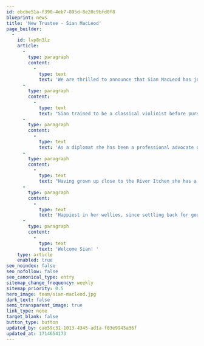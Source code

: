 ```yaml
---
id: ebcbe51a-f390-4eb7-895d-8e20c9bfd0f8
blueprint: news
title: 'New Trustee - Sian MacLeod'
page_builder:
  -
    id: lvp8n3lz
    article:
      -
        type: paragraph
        content:
          -
            type: text
            text: 'We are thrilled to announce that Sian MacLeod has joined our board of Trustees. Here is a short bio to introduce Sian and outline some of the invaluable experience and knowledge which she will be bringing with her. '
      -
        type: paragraph
        content:
          -
            type: text
            text: "Sian trained to be a classical violinist before pursuing a Diplomatic Service career that took her to Russia, Lithuania, The Netherlands, the Czech Republic, Austria and Serbia, including 12 years as an Ambassador. \_"
      -
        type: paragraph
        content:
          -
            type: text
            text: 'As a diplomat she has been a professional advocate on environmental protection, climate change and greener energy, whilst supporting and working with conservation groups at home and abroad.'
      -
        type: paragraph
        content:
          -
            type: text
            text: "Having grown up close to the River Itchen she has a lifelong love of rivers. With her family she has spent many hours walking, cycling, skiing or swimming in and along the Moskva, Rhine, Vltava and Danube and other continental European waterways. \_"
      -
        type: paragraph
        content:
          -
            type: text
            text: 'Happiest in her wellies, since settling back for good into her East Hampshire family home, she can be found out and about monitoring the water in the western Rother catchment and volunteering for other local environmental organisations.'
      -
        type: paragraph
        content:
          -
            type: text
            text: 'Welcome Sian! '
    type: article
    enabled: true
seo_noindex: false
seo_nofollow: false
seo_canonical_type: entry
sitemap_change_frequency: weekly
sitemap_priority: 0.5
hero_image: team/sian-macleod.jpg
dark_text: false
semi_transparent_image: true
link_type: none
target_blank: false
button_type: button
updated_by: cae59c31-1013-4345-ad1a-f03e9945a36f
updated_at: 1714654173
---
```

